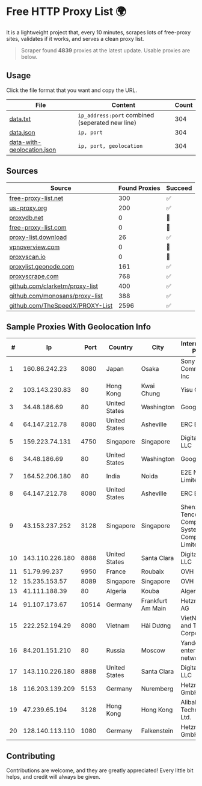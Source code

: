 
# Free HTTP Proxy List 🌍

It is a lightweight project that, every 10 minutes, scrapes lots of free-proxy sites, validates if it works, and serves a clean proxy list.


> Scraper found **4839** proxies at the latest update. Usable proxies are below.

## Usage

Click the file format that you want and copy the URL.


|File|Content|Count|
|----|-------|-----|
|[data.txt](https://raw.githubusercontent.com/themiralay/Proxy-List-World/master/data.txt)|`ip_address:port` combined (seperated new line)|304|
|[data.json](https://raw.githubusercontent.com/themiralay/Proxy-List-World/master/data.json)|`ip, port`|304|
|[data-with-geolocation.json](https://raw.githubusercontent.com/themiralay/Proxy-List-World/master/data-with-geolocation.json)|`ip, port, geolocation`|304|

## Sources

|Source|Found Proxies|Succeed|
|------|-------------|-------|
|[free-proxy-list.net](https://free-proxy-list.net)|300|✅|
|[us-proxy.org](https://www.us-proxy.org)|200|✅|
|[proxydb.net](http://proxydb.net)|0|🚫|
|[free-proxy-list.com](https://free-proxy-list.com/?page=&port=&type%5B%5D=http&type%5B%5D=https&up_time=0&search=Search)|0|🚫|
|[proxy-list.download](https://www.proxy-list.download/HTTP)|26|✅|
|[vpnoverview.com](https://vpnoverview.com/privacy/anonymous-browsing/free-proxy-servers)|0|🚫|
|[proxyscan.io](https://www.proxyscan.io)|0|🚫|
|[proxylist.geonode.com](https://proxylist.geonode.com/api/proxy-list?limit=300&page=1&sort_by=lastChecked&sort_type=desc&protocols=http,https)|161|✅|
|[proxyscrape.com](https://api.proxyscrape.com/v2/?request=displayproxies&protocol=http&timeout=10000&country=all&ssl=all&anonymity=all)|768|✅|
|[github.com/clarketm/proxy-list](https://raw.githubusercontent.com/clarketm/proxy-list/master/proxy-list-raw.txt)|400|✅|
|[github.com/monosans/proxy-list](https://raw.githubusercontent.com/monosans/proxy-list/main/proxies/http.txt)|388|✅|
|[github.com/TheSpeedX/PROXY-List](https://raw.githubusercontent.com/TheSpeedX/PROXY-List/master/http.txt)|2596|✅|


## Sample Proxies With Geolocation Info

|#|Ip|Port|Country|City|Internet Service Provider|
|-|--|----|-------|----|-------------------------|
|1|160.86.242.23|8080|Japan|Osaka|Sony Network Communications Inc|
|2|103.143.230.83|80|Hong Kong|Kwai Chung|Yisu Cloud LTD|
|3|34.48.186.69|80|United States|Washington|Google LLC|
|4|64.147.212.78|8080|United States|Asheville|ERC Broadband|
|5|159.223.74.131|4750|Singapore|Singapore|DigitalOcean, LLC|
|6|34.48.186.69|80|United States|Washington|Google LLC|
|7|164.52.206.180|80|India|Noida|E2E Networks Limited|
|8|64.147.212.78|8080|United States|Asheville|ERC Broadband|
|9|43.153.237.252|3128|Singapore|Singapore|Shenzhen Tencent Computer Systems Company Limited|
|10|143.110.226.180|8888|United States|Santa Clara|DigitalOcean, LLC|
|11|51.79.99.237|9950|France|Roubaix|OVH SAS|
|12|15.235.153.57|8089|Singapore|Singapore|OVH Hosting|
|13|41.111.188.39|80|Algeria|Kouba|Algerie Telecom|
|14|91.107.173.67|10514|Germany|Frankfurt Am Main|Hetzner Online AG|
|15|222.252.194.29|8080|Vietnam|Hải Dương|VietNam Post and Telecom Corporation|
|16|84.201.151.210|80|Russia|Moscow|Yandex enterprise network|
|17|143.110.226.180|8888|United States|Santa Clara|DigitalOcean, LLC|
|18|116.203.139.209|5153|Germany|Nuremberg|Hetzner Online GmbH|
|19|47.239.65.194|3128|Hong Kong|Hong Kong|Alibaba (US) Technology Co., Ltd.|
|20|128.140.113.110|1080|Germany|Falkenstein|Hetzner Online GmbH|



## Contributing

Contributions are welcome, and they are greatly appreciated! Every
little bit helps, and credit will always be given.

